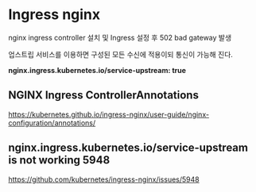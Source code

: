 # Ingress nginx

nginx ingress controller 설치 및 Ingress 설정 후 502 bad gateway 발생

업스트립 서비스를 이용하면 구성된 모든 수신에 적용이되 통신이 가능해 진다.



**nginx.ingress.kubernetes.io/service-upstream: true**



## NGINX Ingress ControllerAnnotations

https://kubernetes.github.io/ingress-nginx/user-guide/nginx-configuration/annotations/



## nginx.ingress.kubernetes.io/service-upstream is not working 5948

https://github.com/kubernetes/ingress-nginx/issues/5948
